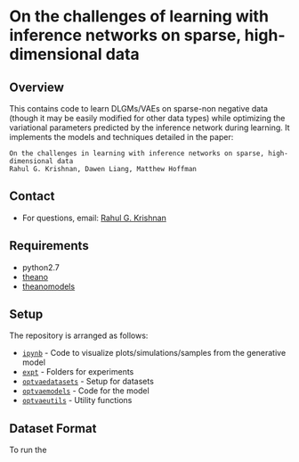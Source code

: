 # On the challenges of learning with inference networks on sparse, high-dimensional data

## Overview
This contains code to learn DLGMs/VAEs on sparse-non negative 
data (though it may be easily modified for other data types) while optimizing the variational 
parameters predicted by the inference network during learning. It implements the models and techniques detailed in the paper: 
```
On the challenges in learning with inference networks on sparse, high-dimensional data 
Rahul G. Krishnan, Dawen Liang, Matthew Hoffman
```

## Contact
* For questions, email: [Rahul G. Krishnan](mailto:rahulgk@mit.edu)

## Requirements
* python2.7
* [theano](http://deeplearning.net/software/theano/)
* [theanomodels](https://github.com/clinicalml/theanomodels)

## Setup 

The repository is arranged as follows:
* [`ipynb`](./ipynb) - Code to visualize plots/simulations/samples from the generative model
* [`expt`](./expt)   - Folders for experiments
* [`optvaedatasets`](./optvaedatasets) - Setup for datasets 
* [`optvaemodels`](./optvaemodels)     - Code for the model 
* [`optvaeutils`](./optvaeutils)       - Utility functions 

## Dataset Format
To run the 
